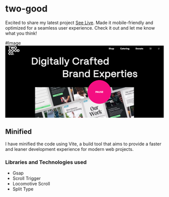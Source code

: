
# two-good
Excited to share my latest project [See Live](https://compressed-two-good.netlify.app/). Made it mobile-friendly and optimized for a seamless user experience. Check it out and let me know what you think!




#Image
![react-img](https://github.com/monkeydluppy/two-good/blob/54f55ce8c553a0894a090f03c3c6601c3be96898/live-image.png)


## Minified

I have minified the code using Vite, a build tool that aims to provide a faster and leaner development experience for modern web projects.

### Libraries and Technologies used

* Gsap
* Scroll Trigger
* Locomotive Scroll
* Split Type

